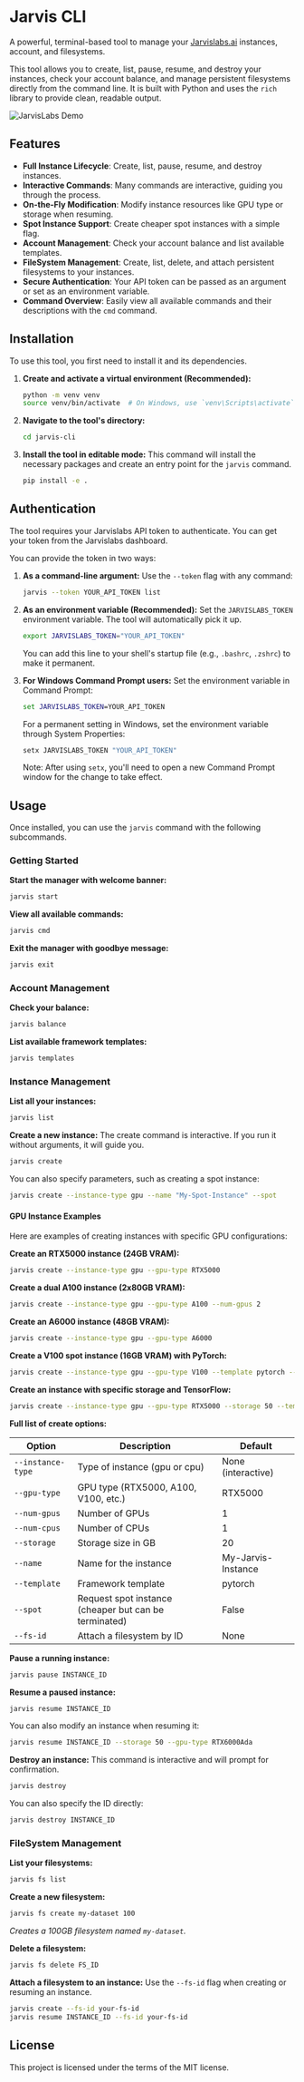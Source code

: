 # Jarvis CLI

A powerful, terminal-based tool to manage your [Jarvislabs.ai](https://jarvislabs.ai/) instances, account, and filesystems.

This tool allows you to create, list, pause, resume, and destroy your instances, check your account balance, and manage persistent filesystems directly from the command line. It is built with Python and uses the `rich` library to provide clean, readable output.

![JarvisLabs Demo](assets/jarvis-demo.png)

## Features

- **Full Instance Lifecycle**: Create, list, pause, resume, and destroy instances.
- **Interactive Commands**: Many commands are interactive, guiding you through the process.
- **On-the-Fly Modification**: Modify instance resources like GPU type or storage when resuming.
- **Spot Instance Support**: Create cheaper spot instances with a simple flag.
- **Account Management**: Check your account balance and list available templates.
- **FileSystem Management**: Create, list, delete, and attach persistent filesystems to your instances.
- **Secure Authentication**: Your API token can be passed as an argument or set as an environment variable.
- **Command Overview**: Easily view all available commands and their descriptions with the `cmd` command.

## Installation

To use this tool, you first need to install it and its dependencies.

1.  **Create and activate a virtual environment (Recommended):**
    ```bash
    python -m venv venv
    source venv/bin/activate  # On Windows, use `venv\Scripts\activate`
    ```

2.  **Navigate to the tool's directory:**
    ```bash
    cd jarvis-cli
    ```

3.  **Install the tool in editable mode:**
    This command will install the necessary packages and create an entry point for the `jarvis` command.
    ```bash
    pip install -e .
    ```

## Authentication

The tool requires your Jarvislabs API token to authenticate. You can get your token from the Jarvislabs dashboard.

You can provide the token in two ways:

1.  **As a command-line argument:**
    Use the `--token` flag with any command:
    ```bash
    jarvis --token YOUR_API_TOKEN list
    ```

2.  **As an environment variable (Recommended):**
    Set the `JARVISLABS_TOKEN` environment variable. The tool will automatically pick it up.
    ```bash
    export JARVISLABS_TOKEN="YOUR_API_TOKEN"
    ```
    You can add this line to your shell's startup file (e.g., `.bashrc`, `.zshrc`) to make it permanent.

3.  **For Windows Command Prompt users:**
    Set the environment variable in Command Prompt:
    ```cmd
    set JARVISLABS_TOKEN=YOUR_API_TOKEN
    ```
    
    For a permanent setting in Windows, set the environment variable through System Properties:
    ```cmd
    setx JARVISLABS_TOKEN "YOUR_API_TOKEN"
    ```
    Note: After using `setx`, you'll need to open a new Command Prompt window for the change to take effect.

## Usage

Once installed, you can use the `jarvis` command with the following subcommands.

### Getting Started

**Start the manager with welcome banner:**
```bash
jarvis start
```

**View all available commands:**
```bash
jarvis cmd
```

**Exit the manager with goodbye message:**
```bash
jarvis exit
```

### Account Management

**Check your balance:**
```bash
jarvis balance
```

**List available framework templates:**
```bash
jarvis templates
```

### Instance Management

**List all your instances:**
```bash
jarvis list
```

**Create a new instance:**
The create command is interactive. If you run it without arguments, it will guide you.
```bash
jarvis create
```
You can also specify parameters, such as creating a spot instance:
```bash
jarvis create --instance-type gpu --name "My-Spot-Instance" --spot
```

#### GPU Instance Examples

Here are examples of creating instances with specific GPU configurations:

**Create an RTX5000 instance (24GB VRAM):**
```bash
jarvis create --instance-type gpu --gpu-type RTX5000
```

**Create a dual A100 instance (2x80GB VRAM):**
```bash
jarvis create --instance-type gpu --gpu-type A100 --num-gpus 2
```

**Create an A6000 instance (48GB VRAM):**
```bash
jarvis create --instance-type gpu --gpu-type A6000
```

**Create a V100 spot instance (16GB VRAM) with PyTorch:**
```bash
jarvis create --instance-type gpu --gpu-type V100 --template pytorch --spot
```

**Create an instance with specific storage and TensorFlow:**
```bash
jarvis create --instance-type gpu --gpu-type RTX5000 --storage 50 --template tensorflow
```

**Full list of create options:**

| Option | Description | Default |
|--------|-------------|---------|
| `--instance-type` | Type of instance (gpu or cpu) | None (interactive) |
| `--gpu-type` | GPU type (RTX5000, A100, V100, etc.) | RTX5000 |
| `--num-gpus` | Number of GPUs | 1 |
| `--num-cpus` | Number of CPUs | 1 |
| `--storage` | Storage size in GB | 20 |
| `--name` | Name for the instance | My-Jarvis-Instance |
| `--template` | Framework template | pytorch |
| `--spot` | Request spot instance (cheaper but can be terminated) | False |
| `--fs-id` | Attach a filesystem by ID | None |

**Pause a running instance:**
```bash
jarvis pause INSTANCE_ID
```

**Resume a paused instance:**
```bash
jarvis resume INSTANCE_ID
```
You can also modify an instance when resuming it:
```bash
jarvis resume INSTANCE_ID --storage 50 --gpu-type RTX6000Ada
```

**Destroy an instance:**
This command is interactive and will prompt for confirmation.
```bash
jarvis destroy
```
You can also specify the ID directly:
```bash
jarvis destroy INSTANCE_ID
```

### FileSystem Management

**List your filesystems:**
```bash
jarvis fs list
```

**Create a new filesystem:**
```bash
jarvis fs create my-dataset 100
```
*Creates a 100GB filesystem named `my-dataset`.*

**Delete a filesystem:**
```bash
jarvis fs delete FS_ID
```

**Attach a filesystem to an instance:**
Use the `--fs-id` flag when creating or resuming an instance.
```bash
jarvis create --fs-id your-fs-id
jarvis resume INSTANCE_ID --fs-id your-fs-id
```

## License

This project is licensed under the terms of the MIT license. 